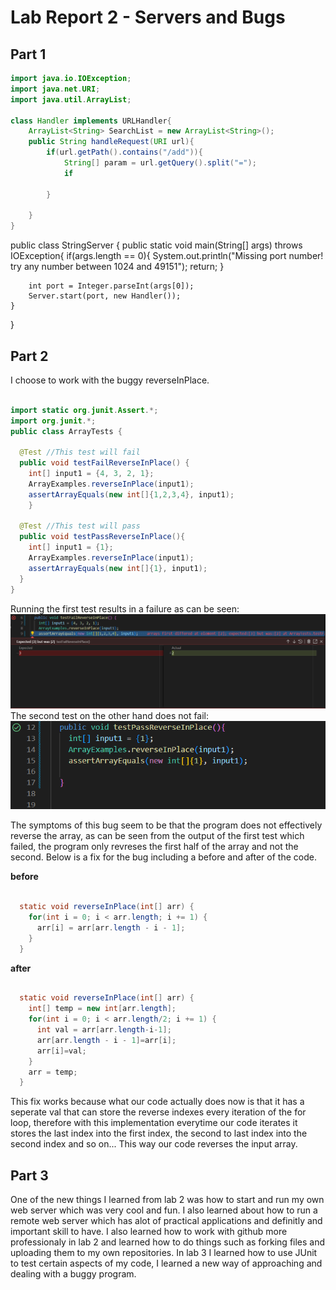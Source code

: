 # Lab Report 2 - Servers and Bugs 

## Part 1
```java
import java.io.IOException;
import java.net.URI;
import java.util.ArrayList;

class Handler implements URLHandler{
    ArrayList<String> SearchList = new ArrayList<String>();
    public String handleRequest(URI url){
        if(url.getPath().contains("/add")){
            String[] param = url.getQuery().split("=");
            if

        }

    }
}
```
public class StringServer {
    public static void main(String[] args) throws IOException{
        if(args.length == 0){
            System.out.println("Missing port number! try any number between 1024 and 49151");
            return;
        }

        int port = Integer.parseInt(args[0]);
        Server.start(port, new Handler());
    }
}



## Part 2
I choose to work with the buggy reverseInPlace.

~~~ java

import static org.junit.Assert.*;
import org.junit.*;
public class ArrayTests {

  @Test //This test will fail
  public void testFailReverseInPlace() {
    int[] input1 = {4, 3, 2, 1};
    ArrayExamples.reverseInPlace(input1);
    assertArrayEquals(new int[]{1,2,3,4}, input1);
	}
  
  @Test //This test will pass
  public void testPassReverseInPlace(){
    int[] input1 = {1};
    ArrayExamples.reverseInPlace(input1);
    assertArrayEquals(new int[]{1}, input1);
  }
}

~~~
Running the first test results in a failure as can be seen:
![image](fail.png)
The second test on the other hand does not fail:
![image](pass.png)

The symptoms of this bug seem to be that the program does not effectively reverse the array, as can be seen from the output of the first test which failed, the program only revreses the first half of the array and not the second. Below is a fix for the bug including a before and after of the code. 

**before**

```java

  static void reverseInPlace(int[] arr) {
    for(int i = 0; i < arr.length; i += 1) {
      arr[i] = arr[arr.length - i - 1];
    }
  }

```

**after**
```java

  static void reverseInPlace(int[] arr) {
    int[] temp = new int[arr.length];
    for(int i = 0; i < arr.length/2; i += 1) {
      int val = arr[arr.length-i-1];
      arr[arr.length - i - 1]=arr[i];
      arr[i]=val;
    }
    arr = temp;
  }

```

This fix works because what our code actually does now is that it has a seperate val that can store the reverse indexes every iteration of the for loop, therefore with this implementation everytime our code iterates it stores the last index into the first index, the second to last index into the second index and so on...
This way our code reverses the input array. 



## Part 3
One of the new things I learned from lab 2 was how to start and run my own web server which was very cool and fun. I also learned about how to run a remote web server which has alot of practical applications and definitly and important skill to have. I also learned how to work with github more professionaly in lab 2 and learned how to do things such as forking files and uploading them to my own repositories.  In lab 3 I learned how to use JUnit to test certain aspects of my code, I learned a new way of approaching and dealing with a buggy program. 
